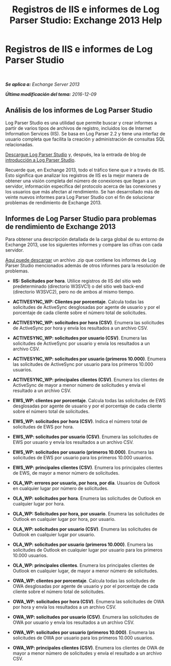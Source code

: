 ﻿---
title: 'Registros de IIS e informes de Log Parser Studio: Exchange 2013 Help'
TOCTitle: Registros de IIS e informes de Log Parser Studio
ms:assetid: 01fa67d4-dc02-4c5f-93af-6da7b97d282f
ms:mtpsurl: https://technet.microsoft.com/es-es/library/Dn904092(v=EXCHG.150)
ms:contentKeyID: 63910972
ms.date: 04/23/2018
mtps_version: v=EXCHG.150
ms.translationtype: HT
---

# Registros de IIS e informes de Log Parser Studio

 

_**Se aplica a:** Exchange Server 2013_

_**Última modificación del tema:** 2016-12-09_

## Análisis de los informes de Log Parser Studio

Log Parser Studio es una utilidad que permite buscar y crear informes a partir de varios tipos de archivos de registro, incluidos los de Internet Information Services (IIS). Se basa en Log Parser 2.2 y tiene una interfaz de usuario completa que facilita la creación y administración de consultas SQL relacionadas.

[Descargue Log Parser Studio](https://go.microsoft.com/fwlink/p/?linkid=524244) y, después, lea la entrada de blog de [introducción a Log Parser Studio](https://go.microsoft.com/fwlink/p/?linkid=524243).

Recuerde que, en Exchange 2013, todo el tráfico tiene que ir a través de IIS. Esto significa que analizar los registros de IIS es la mejor manera de obtener una visión completa del número de conexiones que llegan a un servidor, información específica del protocolo acerca de las conexiones y los usuarios que más afectan al rendimiento. Se han desarrollado más de veinte nuevos informes para Log Parser Studio con el fin de solucionar problemas de rendimiento de Exchange 2013.

## Informes de Log Parser Studio para problemas de rendimiento de Exchange 2013

Para obtener una descripción detallada de la carga global de su entorno de Exchange 2013, use los siguientes informes y compare las cifras con cada servidor.

[Aquí puede descargar](https://go.microsoft.com/fwlink/p/?linkid=524245) un archivo .zip que contiene los informes de Log Parser Studio mencionados además de otros informes para la resolución de problemas.

  - **IIS: Solicitudes por hora**. Utilice registros de IIS del sitio web predeterminado (directorio W3SVC1) o del sitio web back-end (directorio W3SVC2), pero no de ambos al mismo tiempo.

  - **ACTIVESYNC\_WP: Clientes por porcentaje**. Calcula todas las solicitudes de ActiveSync desglosadas por agente de usuario y por el porcentaje de cada cliente sobre el número total de solicitudes.

  - **ACTIVESYNC\_WP: solicitudes por hora (CSV)**. Enumera las solicitudes de ActiveSync por hora y envía los resultados a un archivo CSV.

  - **ACTIVESYNC\_WP: solicitudes por usuario (CSV)**. Enumera las solicitudes de ActiveSync por usuario y envía los resultados a un archivo CSV.

  - **ACTIVESYNC\_WP: solicitudes por usuario (primeros 10.000)**. Enumera las solicitudes de ActiveSync por usuario para los primeros 10.000 usuarios.

  - **ACTIVESYNC\_WP: principales clientes (CSV)**. Enumera los clientes de ActiveSync de mayor a menor número de solicitudes y envía el resultado a un archivo CSV.

  - **EWS\_WP: clientes por porcentaje**. Calcula todas las solicitudes de EWS desglosadas por agente de usuario y por el porcentaje de cada cliente sobre el número total de solicitudes.

  - **EWS\_WP: solicitudes por hora (CSV)**. Indica el número total de solicitudes de EWS por hora.

  - **EWS\_WP: solicitudes por usuario (CSV)**. Enumera las solicitudes de EWS por usuario y envía los resultados a un archivo CSV.

  - **EWS\_WP: solicitudes por usuario (primeros 10.000)**. Enumera las solicitudes de EWS por usuario para los primeros 10.000 usuarios.

  - **EWS\_WP: principales clientes (CSV)**. Enumera los principales clientes de EWS, de mayor a menor número de solicitudes.

  - **OLA\_WP: errores por usuario, por hora, por día**. Usuarios de Outlook en cualquier lugar por número de solicitudes.

  - **OLA\_WP: solicitudes por hora**. Enumera las solicitudes de Outlook en cualquier lugar por hora.

  - **OLA\_WP: Solicitudes por hora, por usuario**. Enumera las solicitudes de Outlook en cualquier lugar por hora, por usuario.

  - **OLA\_WP: solicitudes por usuario (CSV)**. Enumera las solicitudes de Outlook en cualquier lugar por usuario.

  - **OLA\_WP: solicitudes por usuario (primeros 10.000)**. Enumera las solicitudes de Outlook en cualquier lugar por usuario para los primeros 10.000 usuarios.

  - **OLA\_WP: principales clientes**. Enumera los principales clientes de Outlook en cualquier lugar, de mayor a menor número de solicitudes.

  - **OWA\_WP: clientes por porcentaje**. Calcula todas las solicitudes de OWA desglosadas por agente de usuario y por el porcentaje de cada cliente sobre el número total de solicitudes.

  - **OWA\_WP: solicitudes por hora (CSV)**. Enumera las solicitudes de OWA por hora y envía los resultados a un archivo CSV.

  - **OWA\_WP: solicitudes por usuario (CSV)**. Enumera las solicitudes de OWA por usuario y envía los resultados a un archivo CSV.

  - **OWA\_WP: solicitudes por usuario (primeros 10.000)**. Enumera las solicitudes de OWA por usuario para los primeros 10.000 usuarios.

  - **OWA\_WP: principales clientes (CSV)**. Enumera los clientes de OWA de mayor a menor número de solicitudes y envía el resultado a un archivo CSV.

